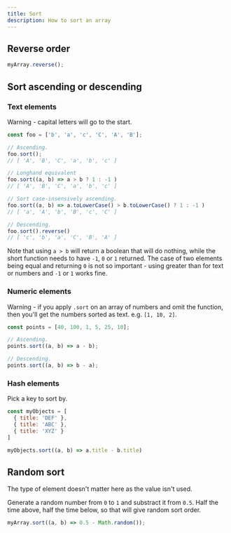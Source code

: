 ```yaml
---
title: Sort
description: How to sort an array
---
```



## Reverse order

```javascript
myArray.reverse();
```


## Sort ascending or descending

### Text elements

Warning - capital letters will go to the start.

```javascript
const foo = ['b', 'a', 'c', 'C', 'A', 'B'];

// Ascending.
foo.sort();
// [ 'A', 'B', 'C', 'a', 'b', 'c' ]

// Longhand equivalent
foo.sort((a, b) => a > b ? 1 : -1 )
// [ 'A', 'B', 'C', 'a', 'b', 'c' ]

// Sort case-insensively ascending.
foo.sort((a, b) => a.toLowerCase() > b.toLowerCase() ? 1 : -1 )
// [ 'a', 'A', 'b', 'B', 'c', 'C' ]

// Descending.
foo.sort().reverse()
// [ 'c', 'b', 'a', 'C', 'B', 'A' ]
```

Note that using `a > b` will return a boolean that will do nothing, while the short function needs to have `-1`, `0` or `1` returned. The case of two elements being equal and returning `0` is not so important - using greater than for text or numbers and `-1` or `1` works fine.

### Numeric elements

Warning - if you apply `.sort` on an array of numbers and omit the function, then you'll get the numbers sorted as text. e.g. `[1, 10, 2]`.

```javascript
const points = [40, 100, 1, 5, 25, 10];

// Ascending.
points.sort((a, b) => a - b);

// Descending.
points.sort((a, b) => b - a);
```

### Hash elements

Pick a key to sort by.

```javascript
const myObjects = [
  { title: 'DEF' },
  { title: 'ABC' },
  { title: 'XYZ' }
]

myObjects.sort((a, b) => a.title - b.title)
```


## Random sort

The type of element doesn't matter here as the value isn't used.

Generate a random number from `0` to `1` and substract it from `0.5`. Half the time above, half the time below, so that will give random sort order.

```javascript
myArray.sort((a, b) => 0.5 - Math.random());
```
